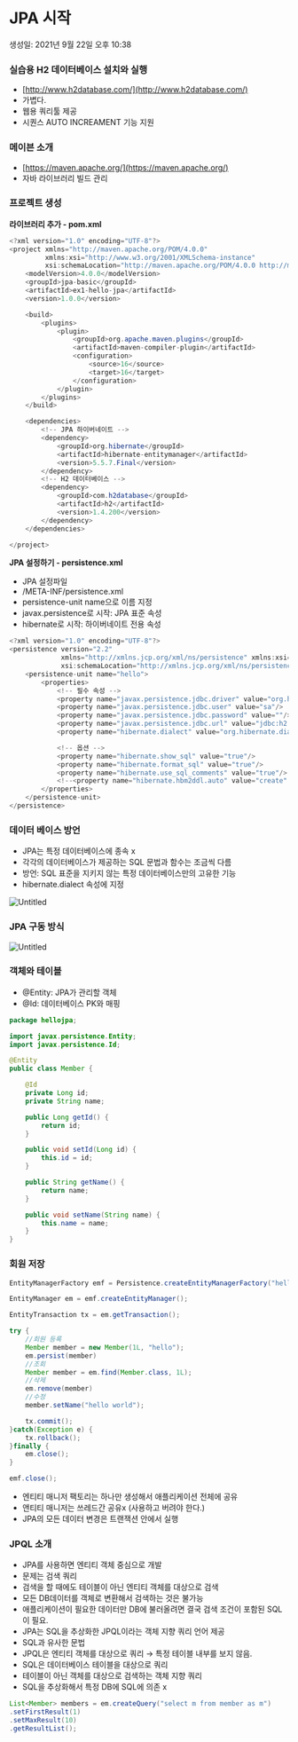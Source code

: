 # JPA 시작

생성일: 2021년 9월 22일 오후 10:38

### 실습용  H2 데이터베이스 설치와 실행

- [http://www.h2database.com/](http://www.h2database.com/)
- 가볍다.
- 웹용 쿼리툴 제공
- 시퀀스 AUTO INCREAMENT 기능 지원

### 메이븐 소개

- [https://maven.apache.org/](https://maven.apache.org/)
- 자바 라이브러리 빌드 관리

### 프로젝트 생성

**라이브러리 추가 - pom.xml**

```java
<?xml version="1.0" encoding="UTF-8"?>
<project xmlns="http://maven.apache.org/POM/4.0.0"
         xmlns:xsi="http://www.w3.org/2001/XMLSchema-instance"
         xsi:schemaLocation="http://maven.apache.org/POM/4.0.0 http://maven.apache.org/xsd/maven-4.0.0.xsd">
    <modelVersion>4.0.0</modelVersion>
    <groupId>jpa-basic</groupId>
    <artifactId>ex1-hello-jpa</artifactId>
    <version>1.0.0</version>

    <build>
        <plugins>
            <plugin>
                <groupId>org.apache.maven.plugins</groupId>
                <artifactId>maven-compiler-plugin</artifactId>
                <configuration>
                    <source>16</source>
                    <target>16</target>
                </configuration>
            </plugin>
        </plugins>
    </build>

    <dependencies>
        <!-- JPA 하이버네이트 -->
        <dependency>
            <groupId>org.hibernate</groupId>
            <artifactId>hibernate-entitymanager</artifactId>
            <version>5.5.7.Final</version>
        </dependency>
        <!-- H2 데이터베이스 -->
        <dependency>
            <groupId>com.h2database</groupId>
            <artifactId>h2</artifactId>
            <version>1.4.200</version>
        </dependency>
    </dependencies>

</project>
```

**JPA 설정하기 - persistence.xml**

- JPA 설정파일
- /META-INF/persistence.xml
- persistence-unit name으로 이름 지정
- javax.persistence로 시작: JPA 표준 속성
- hibernate로 시작: 하이버네이트 전용 속성

```java
<?xml version="1.0" encoding="UTF-8"?>
<persistence version="2.2"
             xmlns="http://xmlns.jcp.org/xml/ns/persistence" xmlns:xsi="http://www.w3.org/2001/XMLSchema-instance"
             xsi:schemaLocation="http://xmlns.jcp.org/xml/ns/persistence http://xmlns.jcp.org/xml/ns/persistence/persistence_2_2.xsd">
    <persistence-unit name="hello">
        <properties>
            <!-- 필수 속성 -->
            <property name="javax.persistence.jdbc.driver" value="org.h2.Driver"/>
            <property name="javax.persistence.jdbc.user" value="sa"/>
            <property name="javax.persistence.jdbc.password" value=""/>
            <property name="javax.persistence.jdbc.url" value="jdbc:h2:tcp://localhost/~/test"/>
            <property name="hibernate.dialect" value="org.hibernate.dialect.H2Dialect"/>

            <!-- 옵션 -->
            <property name="hibernate.show_sql" value="true"/>
            <property name="hibernate.format_sql" value="true"/>
            <property name="hibernate.use_sql_comments" value="true"/>
            <!--<property name="hibernate.hbm2ddl.auto" value="create" />-->
        </properties>
    </persistence-unit>
</persistence>
```

### 데이터 베이스 방언

- JPA는 특정 데이터베이스에 종속 x
- 각각의 데이터베이스가 제공하는 SQL 문법과 함수는 조금씩 다름
- 방언: SQL 표준을 지키지 않는 특정 데이터베이스만의 고유한 기능
- hibernate.dialect 속성에 지정

![Untitled](JPA%20%E1%84%89%E1%85%B5%E1%84%8C%E1%85%A1%E1%86%A8%2070063f2576044aba87add387096af22b/Untitled.png)

### JPA 구동 방식

![Untitled](JPA%20%E1%84%89%E1%85%B5%E1%84%8C%E1%85%A1%E1%86%A8%2070063f2576044aba87add387096af22b/Untitled%201.png)

### 객체와 테이블

- @Entity: JPA가 관리할 객체
- @Id: 데이터베이스 PK와 매핑

```java
package hellojpa;

import javax.persistence.Entity;
import javax.persistence.Id;

@Entity
public class Member {

    @Id
    private Long id;
    private String name;

    public Long getId() {
        return id;
    }

    public void setId(Long id) {
        this.id = id;
    }

    public String getName() {
        return name;
    }

    public void setName(String name) {
        this.name = name;
    }
}
```

### 회원 저장

```java
EntityManagerFactory emf = Persistence.createEntityManagerFactory("hello");

EntityManager em = emf.createEntityManager();

EntityTransaction tx = em.getTransaction();

try {
	//회원 등록
	Member member = new Member(1L, "hello");
	em.persist(member)
	//조회
	Member member = em.find(Member.class, 1L);
	//삭제
	em.remove(member)
	//수정
	member.setName("hello world");

	tx.commit();
}catch(Exception e) {
	tx.rollback();
}finally {
	em.close();
}

emf.close();
```

- 엔티티 매니저 팩토리는 하나만 생성해서 애플리케이션 전체에 공유
- 앤티티 매니저는 쓰레드간 공유x (사용하고 버려야 한다.)
- JPA의 모든 데이터 변경은 트랜잭션 안에서 실행

### JPQL 소개

- JPA를 사용하면 엔티티 객체 중심으로 개발
- 문제는 검색 쿼리
- 검색을 할 때에도 테이블이 아닌 엔티티 객체를 대상으로 검색
- 모든 DB데이터를 객체로 변환해서 검색하는 것은 불가능
- 애플리케이션이 필요한 데이터만 DB에 불러올려면 결국 검색 조건이 포함된 SQL이 필요.
- JPA는 SQL을 추상화한 JPQL이라는 객체 지향 쿼리 언어 제공
- SQL과 유사한 문법
- JPQL은 엔티티 객체를 대상으로 쿼리 → 특정 테이블 내부를 보지 않음.
- SQL은 데이터베이스 테이블을 대상으로 쿼리
- 테이블이 아닌 객체를 대상으로 검색하는 객체 지향 쿼리
- SQL을 추상화해서 특정 DB에 SQL에 의존 x

```java
List<Member> members = em.createQuery("select m from member as m")
.setFirstResult(1)
.setMaxResult(10)
.getResultList();
```